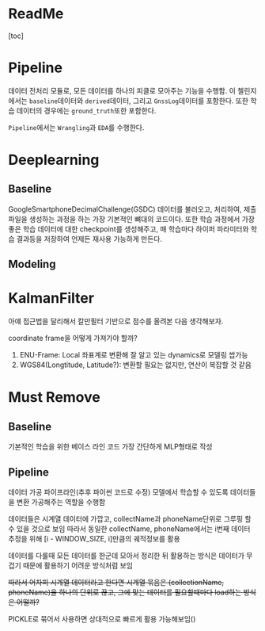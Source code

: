 # ReadMe
[toc]



# Pipeline

데이터 전처리 모듈로, 모든 데이터를 하나의 피클로 모아주는 기능을 수행함. 이 첼린지에서는 `baseline`데이터와 `derived`데이터, 그리고 `GnssLog`데이터를 포함한다. 또한 학습 데이터의 경우에는 `ground_truth`또한 포함한다.

`Pipeline`에서는 `Wrangling`과 `EDA`를 수행한다.



# Deeplearning

## Baseline

GoogleSmartphoneDecimalChallenge(GSDC) 데이터를 불러오고, 처리하여, 제출파일을 생성하는 과정을 하는 가장 기본적인 뼈대의 코드이다. 또한 학습 과정에서 가장 좋은 학습 데이터에 대한 checkpoint를 생성해주고, 매 학습마다 하이퍼 파라미터와 학습 결과등을 저장하여 언제든 재사용 가능하게 만든다.



## Modeling





# KalmanFilter

아얘 접근법을 달리해서 칼만필터 기반으로 점수를 올려본 다음 생각해보자.

coordinate frame을 어떻게 가져가야 할까?

1. ENU-Frame: Local 좌표계로 변환해 잘 알고 있는 dynamics로 모델링 쌉가능
2. WGS84(Longtitude, Latitude?): 변환할 필요는 없지만, 연산이 복잡할 것 같음







# Must Remove



## Baseline

기본적인 학습을 위한 베이스 라인 코드
가장 간단하게 MLP형태로 작성

## Pipeline
데이터 가공 파이프라인(추후 파이썬 코드로 수정)
모델에서 학습할 수 있도록 데이터들을 변환 가공해주는 역할을 수행함

데이터들은 시계열 데이터에 가깝고, collectName과 phoneName단위로 그루핑 할 수 있을 것으로 보임
따라서 동일한 collectName, phoneName에서는 i번째 데이터 추정을 위해 [i - WINDOW_SIZE, i]만큼의 궤적정보를 활용

데이터를 다룰때 모든 데이터를 한군데 모아서 정리한 뒤 활용하는 방식은 데이터가 무겁기 때문에 활용하기 어려운 방식처럼 보임

~~따라서 어차피 시계열 데이터라고 한다면 시계열 묶음은 (collectionName, phoneName)을 하나의 단위로 끊고, 그에 맞는 데이터를 필요할때마다 load하는 방식은 어떨까?~~

PICKLE로 묶어서 사용하면 상대적으로 빠르게 활용 가능해보임()